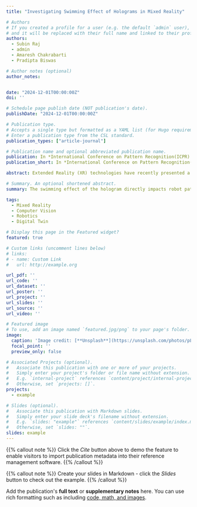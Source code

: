 ```yaml
---
title: "Investigating Swimming Effect of Holograms in Mixed Reality"

# Authors
# If you created a profile for a user (e.g. the default `admin` user), write the username (folder name) here
# and it will be replaced with their full name and linked to their profile.
authors:
  - Subin Raj
  - admin
  - Amaresh Chakrabarti 
  - Pradipta Biswas

# Author notes (optional)
author_notes:


date: "2024-12-01T00:00:00Z"
doi: ''

# Schedule page publish date (NOT publication's date).
publishDate: "2024-12-01T00:00:00Z"

# Publication type.
# Accepts a single type but formatted as a YAML list (for Hugo requirements).
# Enter a publication type from the CSL standard.
publication_types: ["article-journal"]

# Publication name and optional abbreviated publication name.
publication: In *International Conference on Pattern Recognition(ICPR) 2024*
publication_short: In *International Conference on Pattern Recognition(ICPR) 2024*

abstract: Extended Reality (XR) technologies have recently presented a novel approach for human-robot interaction. In these advancements, humans manipulate holograms to define the robots path. However, ensuring the stability of these holograms is crucial, as their position appears altered from the users perspective when viewed through a Head-Mounted Display (HMD). This swimming effect; of the hologram directly impacts robot path planning. This paper proposed a new way for analysis of swimming effect of the hologram using robot, and compared three existing methods with spatial anchors, employing the world locking tool (WLT), and a method without spatial anchors or WLT. An experiment was conducted, and the results revealed that the WLT approach significantly reduces the swimming effect of the hologram compared to the other two methods when the user views from different viewpoint.

# Summary. An optional shortened abstract.
summary: The swimming effect of the hologram directly impacts robot path planning. This paper proposed a new way for analysis of swimming effect of the hologram using robot, and compared three existing methods with spatial anchors, employing the world locking tool (WLT), and a method without spatial anchors or WLT. 

tags:
  - Mixed Reality
  - Computer Vision
  - Robotics
  - Digital Twin

# Display this page in the Featured widget?
featured: true

# Custom links (uncomment lines below)
# links:
# - name: Custom Link
#   url: http://example.org

url_pdf: ''
url_code: ''
url_dataset: ''
url_poster: ''
url_project: ''
url_slides: ''
url_source: ''
url_video: ''

# Featured image
# To use, add an image named `featured.jpg/png` to your page's folder.
image:
  caption: 'Image credit: [**Unsplash**](https://unsplash.com/photos/pLCdAaMFLTE)'
  focal_point: ''
  preview_only: false

# Associated Projects (optional).
#   Associate this publication with one or more of your projects.
#   Simply enter your project's folder or file name without extension.
#   E.g. `internal-project` references `content/project/internal-project/index.md`.
#   Otherwise, set `projects: []`.
projects:
  - example

# Slides (optional).
#   Associate this publication with Markdown slides.
#   Simply enter your slide deck's filename without extension.
#   E.g. `slides: "example"` references `content/slides/example/index.md`.
#   Otherwise, set `slides: ""`.
slides: example
---
```


{{% callout note %}}
Click the _Cite_ button above to demo the feature to enable visitors to import publication metadata into their reference management software.
{{% /callout %}}

{{% callout note %}}
Create your slides in Markdown - click the _Slides_ button to check out the example.
{{% /callout %}}

Add the publication's **full text** or **supplementary notes** here. You can use rich formatting such as including [code, math, and images](https://docs.hugoblox.com/content/writing-markdown-latex/).
